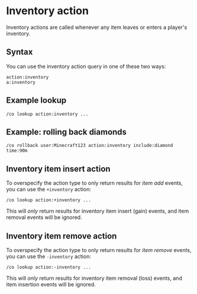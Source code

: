 # Inventory action

Inventory actions are called whenever any item leaves or enters a player's
inventory.

## Syntax

You can use the inventory action query in one of these two ways:

```
action:inventory
a:inventory
```

## Example lookup

```
/co lookup action:inventory ...
```

## Example: rolling back diamonds

```
/co rollback user:Minecraft123 action:inventory include:diamond time:90m
```

## Inventory item insert action

To overspecify the action type to only return results for *item add* events,
you can use the `+inventory` action:

```
/co lookup action:+inventory ...
```

This will *only* return results for inventory item insert (gain) events, and
item removal events will be ignored.

## Inventory item remove action

To overspecify the action type to only return results for *item remove* events,
you can use the `-inventory` action:

```
/co lookup action:-inventory ...
```

This will *only* return results for inventory item removal (loss) events, and
item insertion events will be ignored.

